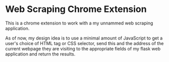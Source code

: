 # Web Scraping Chrome Extension

This is a chrome extension to work with a my unnammed web scraping application. 

As of now, my design idea is to use a minimal amount of JavaScript to get a user's choice of HTML tag or CSS selector, send this and the address of the current webpage they are visiting to the appropriate fields of my flask web application and return the results.